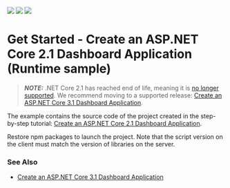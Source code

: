 <!-- default badges list -->
![](https://img.shields.io/endpoint?url=https://codecentral.devexpress.com/api/v1/VersionRange/128579203/19.2.3%2B)
[![](https://img.shields.io/badge/Open_in_DevExpress_Support_Center-FF7200?style=flat-square&logo=DevExpress&logoColor=white)](https://supportcenter.devexpress.com/ticket/details/T569834)
[![](https://img.shields.io/badge/📖_How_to_use_DevExpress_Examples-e9f6fc?style=flat-square)](https://docs.devexpress.com/GeneralInformation/403183)
<!-- default badges end -->
# Get Started - Create an ASP.NET Core 2.1 Dashboard Application (Runtime sample)

> **_NOTE:_** .NET Core 2.1 has reached end of life, meaning it is [no longer supported](https://dotnet.microsoft.com/download/dotnet/2.1). We recommend moving to a supported release: [Create an ASP.NET Core 3.1 Dashboard Application](https://github.com/DevExpress-Examples/web-dashboard-asp-net-core-3).


The example contains the source code of the project created in the step-by-step tutorial: [Create an ASP.NET Core 2.1 Dashboard Application](https://docs.devexpress.com/Dashboard/119284/).

Restore npm packages to launch the project. Note that the script version on the client must match the version of libraries on the server.

### See Also

- [Create an ASP.NET Core 3.1 Dashboard Application](https://github.com/DevExpress-Examples/web-dashboard-asp-net-core-3)

